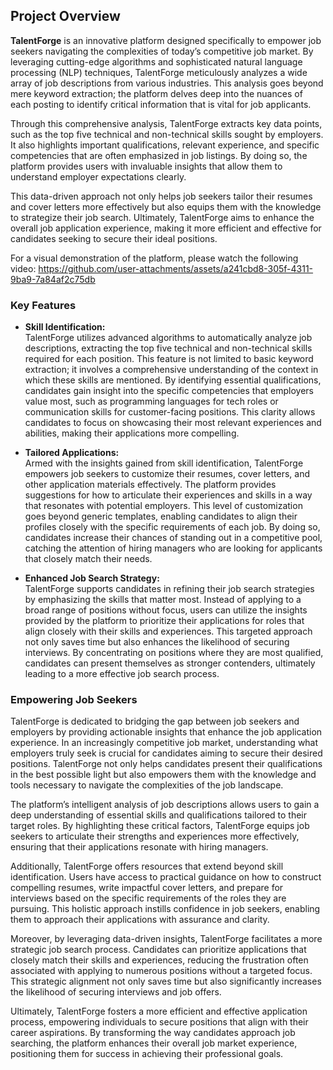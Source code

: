 ## Project Overview

**TalentForge** is an innovative platform designed specifically to empower job seekers navigating the complexities of today’s competitive job market. By leveraging cutting-edge algorithms and sophisticated natural language processing (NLP) techniques, TalentForge meticulously analyzes a wide array of job descriptions from various industries. This analysis goes beyond mere keyword extraction; the platform delves deep into the nuances of each posting to identify critical information that is vital for job applicants.

Through this comprehensive analysis, TalentForge extracts key data points, such as the top five technical and non-technical skills sought by employers. It also highlights important qualifications, relevant experience, and specific competencies that are often emphasized in job listings. By doing so, the platform provides users with invaluable insights that allow them to understand employer expectations clearly.

This data-driven approach not only helps job seekers tailor their resumes and cover letters more effectively but also equips them with the knowledge to strategize their job search. Ultimately, TalentForge aims to enhance the overall job application experience, making it more efficient and effective for candidates seeking to secure their ideal positions.

For a visual demonstration of the platform, please watch the following video:
https://github.com/user-attachments/assets/a241cbd8-305f-4311-9ba9-7a84af2c75db




### Key Features
- **Skill Identification:**  
  TalentForge utilizes advanced algorithms to automatically analyze job descriptions, extracting the top five technical and non-technical skills required for each position. This feature is not limited to basic keyword extraction; it involves a comprehensive understanding of the context in which these skills are mentioned. By identifying essential qualifications, candidates gain insight into the specific competencies that employers value most, such as programming languages for tech roles or communication skills for customer-facing positions. This clarity allows candidates to focus on showcasing their most relevant experiences and abilities, making their applications more compelling.

- **Tailored Applications:**  
  Armed with the insights gained from skill identification, TalentForge empowers job seekers to customize their resumes, cover letters, and other application materials effectively. The platform provides suggestions for how to articulate their experiences and skills in a way that resonates with potential employers. This level of customization goes beyond generic templates, enabling candidates to align their profiles closely with the specific requirements of each job. By doing so, candidates increase their chances of standing out in a competitive pool, catching the attention of hiring managers who are looking for applicants that closely match their needs.

- **Enhanced Job Search Strategy:**  
  TalentForge supports candidates in refining their job search strategies by emphasizing the skills that matter most. Instead of applying to a broad range of positions without focus, users can utilize the insights provided by the platform to prioritize their applications for roles that align closely with their skills and experiences. This targeted approach not only saves time but also enhances the likelihood of securing interviews. By concentrating on positions where they are most qualified, candidates can present themselves as stronger contenders, ultimately leading to a more effective job search process.

### Empowering Job Seekers

TalentForge is dedicated to bridging the gap between job seekers and employers by providing actionable insights that enhance the job application experience. In an increasingly competitive job market, understanding what employers truly seek is crucial for candidates aiming to secure their desired positions. TalentForge not only helps candidates present their qualifications in the best possible light but also empowers them with the knowledge and tools necessary to navigate the complexities of the job landscape.

The platform’s intelligent analysis of job descriptions allows users to gain a deep understanding of essential skills and qualifications tailored to their target roles. By highlighting these critical factors, TalentForge equips job seekers to articulate their strengths and experiences more effectively, ensuring that their applications resonate with hiring managers. 

Additionally, TalentForge offers resources that extend beyond skill identification. Users have access to practical guidance on how to construct compelling resumes, write impactful cover letters, and prepare for interviews based on the specific requirements of the roles they are pursuing. This holistic approach instills confidence in job seekers, enabling them to approach their applications with assurance and clarity.

Moreover, by leveraging data-driven insights, TalentForge facilitates a more strategic job search process. Candidates can prioritize applications that closely match their skills and experiences, reducing the frustration often associated with applying to numerous positions without a targeted focus. This strategic alignment not only saves time but also significantly increases the likelihood of securing interviews and job offers.

Ultimately, TalentForge fosters a more efficient and effective application process, empowering individuals to secure positions that align with their career aspirations. By transforming the way candidates approach job searching, the platform enhances their overall job market experience, positioning them for success in achieving their professional goals.

